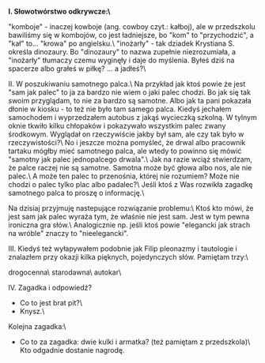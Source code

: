 **I. Słowotwórstwo odkrywcze:\\**

"komboje" - inaczej kowboje (ang. cowboy czyt.: kałboj), ale w przedszkolu bawiliśmy się w kombojów, co jest ładniejsze, bo "kom" to "przychodzić", a "kał" to... "krowa" po angielsku.\\
"inożarły" - tak dziadek Krystiana S. określa dinozaury. Bo "dinozaury" to nazwa zupełnie niezrozumiała, a "inożarły" tłumaczy czemu wyginęły i daje do myślenia. Byłeś dziś na spacerze albo grałeś w piłkę? ... a jadłeś?\\


II. W poszukiwaniu samotnego palca.\\
Na przykład jak ktoś powie że jest "sam jak palec" to ja za bardzo nie wiem o jaki palec chodzi. Bo jak się tak swoim przyglądam, to nie za bardzo są samotne. Albo jak ta pani pokazała dłonie w kiosku - to też nie było tam samego palca. 
Kiedyś jechałem samochodem i wyprzedzałem autobus z jakąś wycieczką szkolną. W tylnym oknie tkwiło kilku chłopaków i pokazywało wszystkim palec zwany środkowym. Wyglądał on rzeczywiście jakby był sam, ale czy tak było w rzeczywistości?\\
No i jeszcze można pomyśleć, że drwal albo pracownik tartaku mógłby mieć samotnego palca, ale wtedy to powinno się mówić "samotny jak palec jednopalcego drwala".\\ 
Jak na razie wciąż stwierdzam, że palce raczej nie są samotne. Samotna może być głowa albo nos, ale nie palec.\\
A może ten palec to przenośnia, której nie rozumiem? Może nie chodzi o palec tylko plac albo padalec?\\
Jeśli ktoś z Was rozwikła zagadkę samotnego palca to proszę o informację.\\

Na dzisiaj przyjmuję nastepujące rozwiązanie problemu:\\
Ktoś kto mówi, że jest sam jak palec wyraża tym, że właśnie nie jest sam. Jest w tym pewna ironiczna gra słów.\\
Analogicznie np. jeśli ktoś powie "elegancki jak strach na wróble" znaczy to "nieelegancki".


III. Kiedyś też wyłapywałem podobnie jak Filip pleonazmy i tautologie i znalazłem przy okazji kilka pięknych, pojedynczych słów. Pamiętam trzy:\\

drogocenna\\
starodawna\\
autokar\\

IV. Zagadka i odpowiedź?

- Co to jest brat pit?\\
- Knysz.\\

Kolejna zagadka:\\
- Co to za zagadka: dwie kulki i armatka? (też pamiętam z przedszkola)\\
Kto odgadnie dostanie nagrodę.
